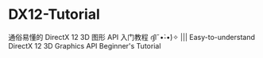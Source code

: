 # DX12-Tutorial
通俗易懂的 DirectX 12 3D 图形 API 入门教程 ദ്ദി˶•̀֊•́)✧ ||| Easy-to-understand DirectX 12 3D Graphics API Beginner's Tutorial
